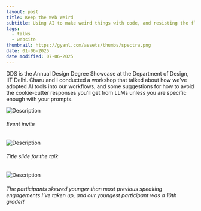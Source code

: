 ```yaml
---
layout: post
title: Keep the Web Weird
subtitle: Using AI to make weird things with code, and resisting the flattening of the web.
tags:
  - talks
  - website
thumbnail: https://gyanl.com/assets/thumbs/spectra.png
date: 01-06-2025
date modified: 07-06-2025
---
```


DDS is the Annual Design Degree Showcase at the Department of Design, IIT Delhi. Charu and I conducted a workshop that talked about how we’ve adopted AI tools into our workflows, and some suggestions for how to avoid the cookie-cutter responses you’ll get from LLMs unless you are specific enough with your prompts.

![Description](https://gyanl.com/assets/dds-iit-delhi-poster.jpg)

###### Event invite

![Description](https://gyanl.com/assets/dds-iit-delhi-title.jpg)

###### Title slide for the talk

![Description](https://gyanl.com/assets/dds-iit-delhi.jpg)

###### The participants skewed younger than most previous speaking engagements I’ve taken up, and our youngest participant was a 10th grader!
